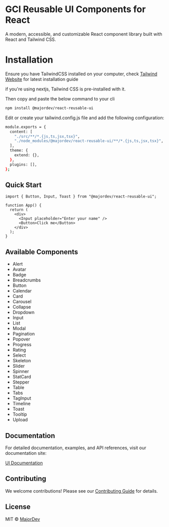 # GCI Reusable UI Components for React

A modern, accessible, and customizable React component library built with React and Tailwind CSS.

# Installation

Ensure you have TailwindCSS installed on your computer, check [Tailwind Website](https://tailwindcss.com/) for latest installation guide

if you're using nextjs, Tailwind CSS is pre-installed with it.

Then copy and paste the below command to your cli

```bash
npm install @majordev/react-reusable-ui
```

Edit or create your tailwind.config.js file and add the following configuration:

```bash
module.exports = {
  content: [
    "./src/**/*.{js,ts,jsx,tsx}",
    "./node_modules/@majordev/react-reusable-ui/**/*.{js,ts,jsx,tsx}",
  ],
  theme: {
    extend: {},
  },
  plugins: [],
};
```

## Quick Start

```tsx
import { Button, Input, Toast } from "@majordev/react-reusable-ui";

function App() {
  return (
    <div>
      <Input placeholder="Enter your name" />
      <Button>Click me</Button>
    </div>
  );
}
```

## Available Components

- Alert
- Avatar
- Badge
- Breadcrumbs
- Button
- Calendar
- Card
- Carousel
- Collapse
- Dropdown
- Input
- List
- Modal
- Pagination
- Popover
- Progress
- Rating
- Select
- Skeleton
- Slider
- Spinner
- StatCard
- Stepper
- Table
- Tabs
- TagInput
- Timeline
- Toast
- Tooltip
- Upload

## Documentation

For detailed documentation, examples, and API references, visit our documentation site:

[UI Documentation](https://ui.gci.ng)

## Contributing

We welcome contributions! Please see our [Contributing Guide](CONTRIBUTING.md) for details.

## License

MIT © [MajorDev](https://github.com/majortyga/)
